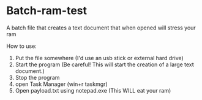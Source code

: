 # Batch-ram-test
A batch file that creates a text document that when opened will stress your ram

How to use:
1. Put the file somewhere (I'd use an usb stick or external hard drive)
2. Start the program (Be careful! This will start the creation of a large text document.)
3. Stop the program
4. open Task Manager (win+r taskmgr)
5. Open payload.txt using notepad.exe (This WILL eat your ram)
